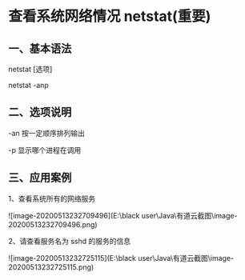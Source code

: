 # **查看系统网络情况 netstat(重要)**

 

## **一、基本语法**

 

netstat [选项]

netstat -anp

 

## **二、选项说明**

-an 按一定顺序排列输出

-p 显示哪个进程在调用



## **三、应用案例**

1、查看系统所有的网络服务

![image-20200513232709496](E:\black user\Java\有道云截图\image-20200513232709496.png)



2、请查看服务名为 sshd 的服务的信息

![image-20200513232725115](E:\black user\Java\有道云截图\image-20200513232725115.png)